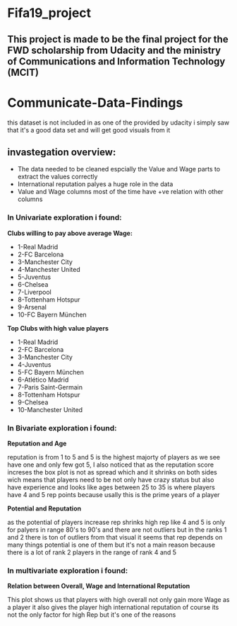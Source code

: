 # Fifa19_project
## This project is made to be the final project for the FWD scholarship from Udacity and the ministry of Communications and Information Technology (MCIT) 
# Communicate-Data-Findings
this dataset is not included in as one of the provided by udacity i simply saw that it's a good data set and will get good visuals from it
## invastegation overview:
* The data needed to be cleaned espcially the Value and Wage parts to extract the values correctly
* International reputation palyes a huge role in the data
* Value and Wage columns most of the time have +ve relation with other columns
### In Univariate exploration i found:
**Clubs willing to pay above average Wage:**

* 1-Real Madrid
* 2-FC Barcelona
* 3-Manchester City
* 4-Manchester United
* 5-Juventus
* 6-Chelsea
* 7-Liverpool
* 8-Tottenham Hotspur
* 9-Arsenal
* 10-FC Bayern München

**Top Clubs with high value players**

* 1-Real Madrid
* 2-FC Barcelona
* 3-Manchester City
* 4-Juventus
* 5-FC Bayern München
* 6-Atlético Madrid 	
* 7-Paris Saint-Germain
* 8-Tottenham Hotspur
* 9-Chelsea
* 10-Manchester United
### In Bivariate exploration i found:

**Reputation and Age**

reputation is from 1 to 5 and 5 is the highest majorty of players as we see have one and only few got 5, I also noticed that as the reputation score increses the box plot is not as spread which and it shrinks on both sides wich means that players need to be not only have crazy status but also have experience and looks like ages between 25 to 35 is where players have 4 and 5 rep points because usally this is the prime years of a player

**Potential and Reputation**

as the potential of players increase rep shrinks high rep like 4 and 5 is only for palyers in range 80's to 90's and there are not outliers but in the ranks 1 and 2  there is ton of outliers from that visual it seems that rep depends on many things potential is one of them but it's not a main reason because there is a lot of rank 2 players in the range of rank 4 and 5

### In multivariate exploration i found:

**Relation between Overall, Wage and International Reputation**

This plot shows us that players with high overall not only gain more Wage as a player it also gives the player high international reputation of course its not the only factor for high Rep but it's one of the reasons
